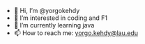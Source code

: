 - 👋 Hi, I’m @yorgokehdy
- 👀 I’m interested in coding and F1
- 🌱 I’m currently learning java
- 📫 How to reach me: yorgo.kehdy@lau.edu

<!---
ogori3387/ogori3387 is a ✨ special ✨ repository because its `README.md` (this file) appears on your GitHub profile.
You can click the Preview link to take a look at your changes.
--->
